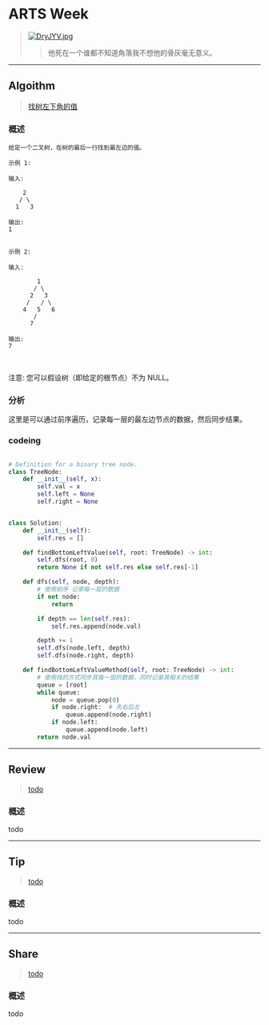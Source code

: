 # ARTS Week 
>[![DryJYV.jpg](https://s3.ax1x.com/2020/11/27/DryJYV.jpg)](https://imgchr.com/i/DryJYV)
>> 他死在一个谁都不知道角落我不想他的骨灰毫无意义。

***
## Algoithm
>[找树左下角的值](https://leetcode-cn.com/problems/find-bottom-left-tree-value)

### 概述
    给定一个二叉树，在树的最后一行找到最左边的值。
    
    示例 1:
    
    输入:
    
        2
       / \
      1   3
    
    输出:
    1
     
    
    示例 2:
    
    输入:
    
            1
           / \
          2   3
         /   / \
        4   5   6
           /
          7
    
    输出:
    7
 

注意: 您可以假设树（即给定的根节点）不为 NULL。

### 分析
这里是可以通过前序遍历，记录每一层的最左边节点的数据，然后同步结果。


### codeing

```python

# Definition for a binary tree node.
class TreeNode:
    def __init__(self, x):
        self.val = x
        self.left = None
        self.right = None


class Solution:
    def __init__(self):
        self.res = []

    def findBottomLeftValue(self, root: TreeNode) -> int:
        self.dfs(root, 0)
        return None if not self.res else self.res[-1]

    def dfs(self, node, depth):
        # 使用前序 记录每一层的数据
        if not node:
            return

        if depth == len(self.res):
            self.res.append(node.val)

        depth += 1
        self.dfs(node.left, depth)
        self.dfs(node.right, depth)

    def findBottomLeftValueMethod(self, root: TreeNode) -> int:
        # 使用栈的方式同步其每一层的数据，同时记录其相关的结果
        queue = [root]
        while queue:
            node = queue.pop(0)
            if node.right:  # 先右后左
                queue.append(node.right)
            if node.left:
                queue.append(node.left)
        return node.val

```

***
## Review
>[todo]()

### 概述
todo 


***
## Tip
>[todo]()

### 概述
todo


***
## Share
>[todo]()

### 概述
todo  